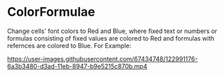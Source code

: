 # ColorFormulae
Change cells' font colors to Red and Blue, where fixed text or numbers or formulas consisting of fixed values are colored to Red and formulas with refernces are colored to Blue. For Example:



https://user-images.githubusercontent.com/67434748/122991176-6a3b3480-d3ad-11eb-8947-b9e5215c870b.mp4



